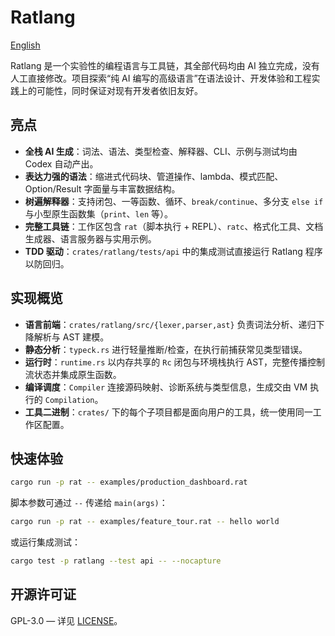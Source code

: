# Ratlang
[English](README.md)

Ratlang 是一个实验性的编程语言与工具链，其全部代码均由 AI 独立完成，没有人工直接修改。项目探索“纯 AI 编写的高级语言”在语法设计、开发体验和工程实践上的可能性，同时保证对现有开发者依旧友好。

## 亮点
- **全栈 AI 生成**：词法、语法、类型检查、解释器、CLI、示例与测试均由 Codex 自动产出。
- **表达力强的语法**：缩进式代码块、管道操作、lambda、模式匹配、Option/Result 字面量与丰富数据结构。
- **树遍解释器**：支持闭包、一等函数、循环、`break/continue`、多分支 `else if` 与小型原生函数集（`print`、`len` 等）。
- **完整工具链**：工作区包含 `rat`（脚本执行 + REPL）、`ratc`、格式化工具、文档生成器、语言服务器与实用示例。
- **TDD 驱动**：`crates/ratlang/tests/api` 中的集成测试直接运行 Ratlang 程序以防回归。

## 实现概览
- **语言前端**：`crates/ratlang/src/{lexer,parser,ast}` 负责词法分析、递归下降解析与 AST 建模。
- **静态分析**：`typeck.rs` 进行轻量推断/检查，在执行前捕获常见类型错误。
- **运行时**：`runtime.rs` 以内存共享的 `Rc` 闭包与环境栈执行 AST，完整传播控制流状态并集成原生函数。
- **编译调度**：`Compiler` 连接源码映射、诊断系统与类型信息，生成交由 VM 执行的 `Compilation`。
- **工具二进制**：`crates/` 下的每个子项目都是面向用户的工具，统一使用同一工作区配置。

## 快速体验
```bash
cargo run -p rat -- examples/production_dashboard.rat
```
脚本参数可通过 `--` 传递给 `main(args)`：
```bash
cargo run -p rat -- examples/feature_tour.rat -- hello world
```
或运行集成测试：
```bash
cargo test -p ratlang --test api -- --nocapture
```

## 开源许可证
GPL-3.0 — 详见 [LICENSE](./LICENSE)。
